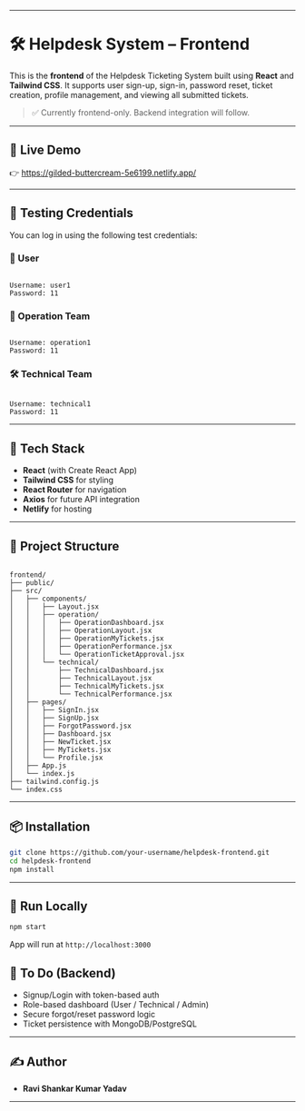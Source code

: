 
---

# 🛠️ Helpdesk System – Frontend

This is the **frontend** of the Helpdesk Ticketing System built using **React** and **Tailwind CSS**. It supports user sign-up, sign-in, password reset, ticket creation, profile management, and viewing all submitted tickets.

> ✅ Currently frontend-only. Backend integration will follow.

---

## 🚀 Live Demo

👉 https://gilded-buttercream-5e6199.netlify.app/ 

---

## 🧪 Testing Credentials

You can log in using the following test credentials:

### 👤 User
```

Username: user1
Password: 11

```

### 🏢 Operation Team
```

Username: operation1
Password: 11

```

### 🛠 Technical Team
```

Username: technical1
Password: 11

```

---

## 🧰 Tech Stack

- **React** (with Create React App)
- **Tailwind CSS** for styling
- **React Router** for navigation
- **Axios** for future API integration
- **Netlify** for hosting

---

## 📁 Project Structure

```

frontend/
├── public/
├── src/
│   ├── components/
│   │   ├── Layout.jsx
│   │   ├── operation/
│   │   │   ├── OperationDashboard.jsx
│   │   │   ├── OperationLayout.jsx
│   │   │   ├── OperationMyTickets.jsx
│   │   │   ├── OperationPerformance.jsx
│   │   │   └── OperationTicketApproval.jsx
│   │   └── technical/
│   │       ├── TechnicalDashboard.jsx
│   │       ├── TechnicalLayout.jsx
│   │       ├── TechnicalMyTickets.jsx
│   │       └── TechnicalPerformance.jsx
│   ├── pages/
│   │   ├── SignIn.jsx
│   │   ├── SignUp.jsx
│   │   ├── ForgotPassword.jsx
│   │   ├── Dashboard.jsx
│   │   ├── NewTicket.jsx
│   │   ├── MyTickets.jsx
│   │   └── Profile.jsx
│   ├── App.js
│   └── index.js
├── tailwind.config.js
└── index.css

````

---

## 📦 Installation

```bash
git clone https://github.com/your-username/helpdesk-frontend.git
cd helpdesk-frontend
npm install
````

---

## 🧪 Run Locally

```bash
npm start
```

App will run at `http://localhost:3000`

## 🔐 To Do (Backend)

* Signup/Login with token-based auth
* Role-based dashboard (User / Technical / Admin)
* Secure forgot/reset password logic
* Ticket persistence with MongoDB/PostgreSQL

---

## ✍️ Author

* **Ravi Shankar Kumar Yadav**

---

```
```
